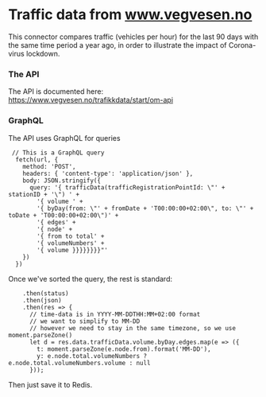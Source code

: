 # Traffic data from www.vegvesen.no

This connector compares traffic (vehicles per hour) for the last 90 days with the same time period a year ago, in order to illustrate the impact of Corona-virus lockdown.

### The API
The API is documented here: 
https://www.vegvesen.no/trafikkdata/start/om-api

### GraphQL
The API uses GraphQL for queries

````
 // This is a GraphQL query 
  fetch(url, {
    method: 'POST',
    headers: { 'content-type': 'application/json' },
    body: JSON.stringify({
      query: '{ trafficData(trafficRegistrationPointId: \"' + stationID + '\") ' +
        '{ volume ' +
        '{ byDay(from: \"' + fromDate + 'T00:00:00+02:00\", to: \"' + toDate + 'T00:00:00+02:00\")' +
        '{ edges' +
        '{ node' +
        '{ from to total' +
        '{ volumeNumbers' +
        '{ volume }}}}}}}}"'
    })
  })
````
Once we've sorted the query, the rest is standard:
````
    .then(status)
    .then(json)
    .then(res => {
      // time-data is in YYYY-MM-DDTHH:MM+02:00 format
      // we want to simplify to MM-DD
      // however we need to stay in the same timezone, so we use moment.parseZone()
      let d = res.data.trafficData.volume.byDay.edges.map(e => ({
        t: moment.parseZone(e.node.from).format('MM-DD'),
        y: e.node.total.volumeNumbers ? e.node.total.volumeNumbers.volume : null
      }));
````
Then just save it to Redis.


